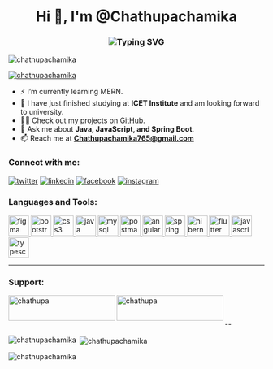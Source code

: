 <h1 align="center">
  Hi 👋, I'm @Chathupachamika
</h1>

<h3 align="center">
  <img src="https://readme-typing-svg.demolab.com?font=Fira+Code&weight=500&size=24&pause=1000&color=blue&center=true&vCenter=true&width=435&lines=Full+Stack+Developer+👨‍💻;Passionate+about+coding;Always+learning" alt="Typing SVG">
</h3>

<p align="left"> 
  <img src="https://komarev.com/ghpvc/?username=chathupachamika&label=Profile%20views&color=0e75b6&style=flat" alt="chathupachamika" /> 
</p>

<p align="left"> 
  <a href="https://github.com/ryo-ma/github-profile-trophy">
    <img src="https://github-profile-trophy.vercel.app/?username=chathupachamika&theme=dracula&margin-w=15&no-frame=true" alt="chathupachamika" />
  </a> 
</p>

- ⚡ I’m currently learning MERN.
- 🌱 I have just finished studying at **ICET Institute** and am looking forward to university.
- 👨‍💻 Check out my projects on [GitHub](https://github.com/Chathupachamika).
- 💬 Ask me about **Java, JavaScript, and Spring Boot**.
- 📫 Reach me at **Chathupachamika765@gmail.com**

<h3 align="left">Connect with me:</h3>
<p align="left">
  <a href="https://twitter.com/chathupachamika" target="blank"><img align="center" src="https://img.icons8.com/color/48/000000/twitter.png" alt="twitter" /></a>
  <a href="https://linkedin.com/in/chathupachamika" target="blank"><img align="center" src="https://img.icons8.com/color/48/000000/linkedin.png" alt="linkedin" /></a>
  <a href="https://fb.com/chathupa chamika" target="blank"><img align="center" src="https://img.icons8.com/color/48/000000/facebook.png" alt="facebook" /></a>
  <a href="https://instagram.com/chathupa chamika" target="blank"><img align="center" src="https://img.icons8.com/color/48/000000/instagram.png" alt="instagram" /></a>
</p>

<h3 align="left">Languages and Tools:</h3>
<p align="left">
  <a href="https://www.figma.com" target="_blank" rel="noreferrer">
    <img src="https://img.icons8.com/color/50/000000/figma.png" alt="figma" width="40" height="40"/>
  </a>
  <a href="https://getbootstrap.com" target="_blank" rel="noreferrer">
    <img src="https://img.icons8.com/color/50/000000/bootstrap.png" alt="bootstrap" width="40" height="40"/>
  </a>
  <a href="https://www.w3schools.com/css/" target="_blank" rel="noreferrer">
    <img src="https://img.icons8.com/color/50/000000/css3.png" alt="css3" width="40" height="40"/>
  </a>
  <a href="https://www.java.com" target="_blank" rel="noreferrer">
    <img src="https://img.icons8.com/color/50/000000/java-coffee-cup-logo.png" alt="java" width="40" height="40"/>
  </a>
  <a href="https://www.mysql.com/" target="_blank" rel="noreferrer">
    <img src="https://img.icons8.com/color/50/000000/mysql-logo.png" alt="mysql" width="40" height="40"/>
  </a>
  <a href="https://www.postman.com" target="_blank" rel="noreferrer">
    <img src="https://img.icons8.com/dusk/64/000000/postman-api.png" alt="postman" width="40" height="40"/>
  </a>
  <a href="https://angular.io" target="_blank" rel="noreferrer">
    <img src="https://img.icons8.com/color/50/000000/angularjs.png" alt="angular" width="40" height="40"/>
  </a>
  <a href="https://spring.io/projects/spring-boot" target="_blank" rel="noreferrer">
    <img src="https://img.icons8.com/color/50/000000/spring-logo.png" alt="spring boot" width="40" height="40"/>
  </a>
  <a href="https://hibernate.org" target="_blank" rel="noreferrer">
    <img src="https://img.icons8.com/color/50/000000/hibernate.png" alt="hibernate" width="40" height="40"/>
  </a>
  <a href="https://flutter.dev" target="_blank" rel="noreferrer">
    <img src="https://img.icons8.com/color/50/000000/flutter.png" alt="flutter" width="40" height="40"/>
  </a>
  <a href="https://developer.mozilla.org/en-US/docs/Web/JavaScript" target="_blank" rel="noreferrer">
    <img src="https://img.icons8.com/color/50/000000/javascript.png" alt="javascript" width="40" height="40"/>
  </a>
  <a href="https://www.typescriptlang.org" target="_blank" rel="noreferrer">
    <img src="https://img.icons8.com/color/50/000000/typescript.png" alt="typescript" width="40" height="40"/>
  </a>
</p>


---
<h3 align="left">Support:</h3>
<p><a href="https://www.buymeacoffee.com/chathupa"> <img align="left" src="https://cdn.buymeacoffee.com/buttons/v2/default-yellow.png" height="50" width="210" alt="chathupa" /></a><a href="https://ko-fi.com/chathupa"> <img align="left" src="https://cdn.ko-fi.com/cdn/kofi3.png?v=3" height="50" width="210" alt="chathupa" /></a></p><br><br>

 
--
<p><img align="left" src="https://github-readme-stats.vercel.app/api/top-langs?username=chathupachamika&show_icons=true&locale=en&layout=compact&theme=radical" alt="chathupachamika" /></p>

<p>&nbsp;<img align="center" src="https://github-readme-stats.vercel.app/api?username=chathupachamika&show_icons=true&locale=en&theme=radical" alt="chathupachamika" /></p>

<p><img align="center" src="https://github-readme-streak-stats.herokuapp.com/?user=chathupachamika&theme=radical" alt="chathupachamika" /></p>

